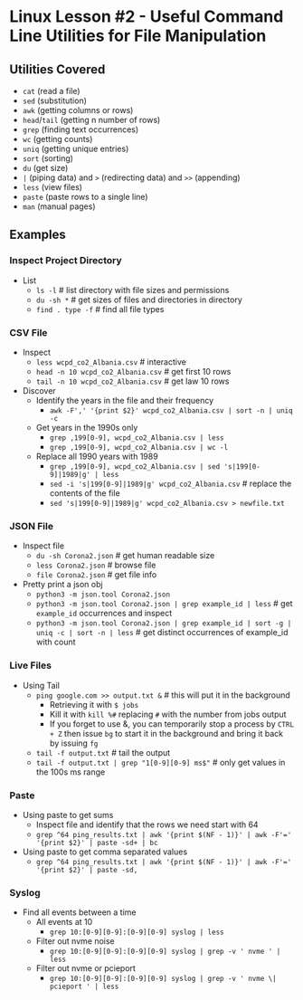# Linux Lesson #2 - Useful Command Line Utilities for File Manipulation

## Utilities Covered
- `cat` (read a file) 
- `sed` (substitution) 
- `awk` (getting columns or rows) 
- `head`/`tail` (getting n number of rows) 
- `grep` (finding text occurrences) 
- `wc` (getting counts) 
- `uniq` (getting unique entries) 
- `sort` (sorting) 
- `du` (get size) 
- `|` (piping data) and `>` (redirecting data) and `>>` (appending)
- `less` (view files) 
- `paste` (paste rows to a single line)
- `man` (manual pages)



## Examples
### Inspect Project Directory
- List
    - `ls -l` # list directory with file sizes and permissions
    - `du -sh *` # get sizes of files and directories in directory
    - `find . type -f` # find all file types

### CSV File
- Inspect
    - `less wcpd_co2_Albania.csv` # interactive
    - `head -n 10 wcpd_co2_Albania.csv` # get first 10 rows
    - `tail -n 10 wcpd_co2_Albania.csv` # get law 10 rows
- Discover
    - Identify the years in the file and their frequency
        - `awk -F',' '{print $2}' wcpd_co2_Albania.csv | sort -n | uniq -c`
    - Get years in the 1990s only
        - `grep ,199[0-9], wcpd_co2_Albania.csv | less`
        - `grep ,199[0-9], wcpd_co2_Albania.csv | wc -l`
    - Replace all 1990 years with 1989
        - `grep ,199[0-9], wcpd_co2_Albania.csv | sed 's|199[0-9]|1989|g' | less`
        - `sed -i 's|199[0-9]|1989|g' wcpd_co2_Albania.csv` # replace the contents of the file
        - `sed 's|199[0-9]|1989|g' wcpd_co2_Albania.csv > newfile.txt`

### JSON File
- Inspect file
    - `du -sh Corona2.json` # get human readable size
    - `less Corona2.json` # browse file
    - `file Corona2.json` # get file info
- Pretty print a json obj
    - `python3 -m json.tool Corona2.json`
    - `python3 -m json.tool Corona2.json | grep example_id | less` # get `example_id` occurrences and inspect
    - `python3 -m json.tool Corona2.json | grep example_id | sort -g | uniq -c | sort -n | less` # get distinct occurrences of example_id with count

### Live Files
- Using Tail
    - `ping google.com >> output.txt &` # this will put it in the background
        - Retrieving it with `$ jobs`
        - Kill it with `kill %#` replacing `#` with the number from jobs output
        - If you forget to use &, you can temporarily stop a process by `CTRL + Z` then issue `bg` to start it in the background and bring it back by issuing `fg`
    - `tail -f output.txt` # tail the output
    - `tail -f output.txt | grep "1[0-9][0-9] ms$"` # only get values in the 100s ms range

### Paste
- Using paste to get sums
    - Inspect file and identify that the rows we need start with 64
    - `grep ^64 ping_results.txt | awk '{print $(NF - 1)}' | awk -F'=' '{print $2}' | paste -sd+ | bc`
- Using paste to get comma separated values
    - `grep ^64 ping_results.txt | awk '{print $(NF - 1)}' | awk -F'=' '{print $2}' | paste -sd, `

### Syslog
- Find all events between a time
    - All events at 10
        - `grep 10:[0-9][0-9]:[0-9][0-9] syslog | less`
    - Filter out nvme noise
        - `grep 10:[0-9][0-9]:[0-9][0-9] syslog | grep -v ' nvme ' | less`
    - Filter out nvme or pcieport
        - `grep 10:[0-9][0-9]:[0-9][0-9] syslog | grep -v ' nvme \| pcieport ' | less`